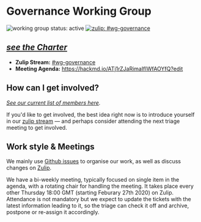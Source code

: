 # Governance Working Group
![working group status: active](https://img.shields.io/badge/status-active-brightgreen.svg) [![zulip: #wg-governance](https://img.shields.io/badge/zulip-%23wg--governance-purple.svg)][zulip]

## _[see the Charter][charter]_

- **Zulip Stream:** [#wg-governance][zulip]
- **Meeting Agenda:** https://hackmd.io/ATj1rZJaRimaIfIWfAOYfQ?edit

## How can I get involved?

_[See our current list of members here](https://www.rust-lang.org/governance/teams/core#wg-governance)._

If you'd like to get involved, the best idea right now is to introduce yourself
in our [zulip stream][zulip] — and perhaps consider attending the next triage meeting to get involved.

## Work style & Meetings

We mainly use [Github issues][issues] to organise our work, as well as discuss changes on [Zulip].

We have a bi-weekly meeting, typically focused on single item in the agenda, with a rotating chair for
handling the meeting. It takes place every other Thursday 18:00 GMT (starting Feburary 27th 2020) on
Zulip. Attendance is not mandatory but we expect to update the tickets with the latest information
leading to it, so the triage can check it off and archive, postpone or re-assign it accordingly.

[zulip]: https://rust-lang.zulipchat.com/#narrow/stream/223182-wg-governance
[charter]: CHARTER.md
[issues]: https://github.com/rust-lang/wg-governance/issues?q=is%3Aissue+is%3Aopen+sort%3Aupdated-desc
